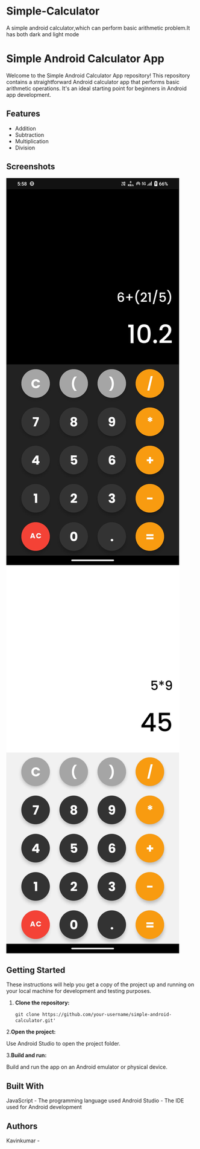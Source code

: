 # Simple-Calculator
A simple android calculator,which can perform basic arithmetic problem.It has both dark and light mode
# Simple Android Calculator App

Welcome to the Simple Android Calculator App repository! This repository contains a straightforward Android calculator app that performs basic arithmetic operations. It's an ideal starting point for beginners in Android app development.

## Features

- Addition
- Subtraction
- Multiplication
- Division

## Screenshots

![Dark mode screenshot](https://github.com/Kavinkumar442005/Simple-Calculator/blob/master/Dark%20mode%20calculator.jpg?raw=true )
![Light mode screenshot](https://github.com/Kavinkumar442005/Simple-Calculator/blob/master/Light%20mode%20calculator.jpg)

## Getting Started

These instructions will help you get a copy of the project up and running on your local machine for development and testing purposes.

1. **Clone the repository:**

   ```shell
   git clone https://github.com/your-username/simple-android-calculator.git'
2.**Open the project:**

Use Android Studio to open the project folder.

3.**Build and run:**

Build and run the app on an Android emulator or physical device.

## Built With

JavaScript - The programming language used
Android Studio - The IDE used for Android development

## Authors
Kavinkumar - 
